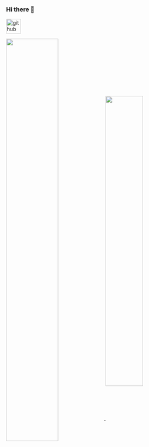 ### Hi there 👋

[<img src='https://cdn.jsdelivr.net/npm/simple-icons@3.0.1/icons/github.svg' alt='github' height='40'>](https://github.com/jiwonss)  

<a href="https://github-readme-stats.vercel.app/api?username=jiwonss&show_icons=true">
  <img align="center" width="53%" src="https://github-readme-stats.vercel.app/api?username=jiwonss&show_icons=true" />
</a>
<a href="https://github-readme-stats.vercel.app/api/top-langs/?username=jiwonss&show_icons=true&hide_border=true&title_color=004386&icon_color=004386&layout=compact">
  <img align="center" width="45%" src="https://github-readme-stats.vercel.app/api/top-langs/?username=jiwonss&show_icons=true&title_color=004386&icon_color=004386&layout=compact" />
</a>
